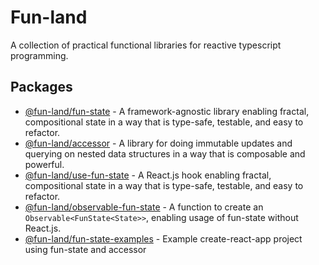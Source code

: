 # Fun-land

A collection of practical functional libraries for reactive typescript programming.

## Packages

- [@fun-land/fun-state](packages/fun-state) - A framework-agnostic library enabling fractal, compositional state in a way that is type-safe, testable, and easy to refactor.
- [@fun-land/accessor](packages/accessor) - A library for doing immutable updates and querying on nested data structures in a way that is composable and powerful.
- [@fun-land/use-fun-state](packages/use-fun-state) - A React.js hook enabling fractal, compositional state in a way that is type-safe, testable, and easy to refactor.
- [@fun-land/observable-fun-state](packages/observable-fun-state) - A function to create an `Observable<FunState<State>>`, enabling usage of fun-state without React.js.
- [@fun-land/fun-state-examples](packages/fun-state-examples) - Example create-react-app project using fun-state and accessor
